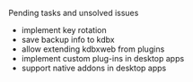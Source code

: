 Pending tasks and unsolved issues
- implement key rotation
- save backup info to kdbx
- allow extending kdbxweb from plugins
- implement custom plug-ins in desktop apps
- support native addons in desktop apps
